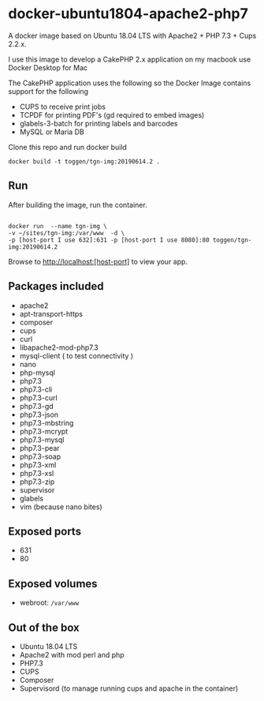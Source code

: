 # docker-ubuntu1804-apache2-php7
A docker image based on Ubuntu 18.04 LTS with Apache2 + PHP 7.3 + Cups 2.2.x.

I use this image to develop a CakePHP 2.x application on my macbook use Docker Desktop for Mac

The CakePHP application uses the following so the Docker Image contains support for the following
* CUPS to receive print jobs
* TCPDF for printing PDF's (gd required to embed images)
* glabels-3-batch for printing labels and barcodes
* MySQL or Maria DB


Clone this repo and run docker build

```
docker build -t toggen/tgn-img:20190614.2 .
```

## Run

After building the image, run the container.
```

docker run  --name tgn-img \
-v ~/sites/tgn-img:/var/www  -d \
-p [host-port I use 632]:631 -p [host-port I use 8080]:80 toggen/tgn-img:20190614.2

```
Browse to [http://localhost:[host-port]](http://localhost:[host-port]) to view your app.

## Packages included

 * apache2
 * apt-transport-https
 * composer
 * cups
 * curl
 * libapache2-mod-php7.3
 * mysql-client ( to test connectivity )
 * nano
 * php-mysql
 * php7.3
 * php7.3-cli
 * php7.3-curl
 * php7.3-gd
 * php7.3-json
 * php7.3-mbstring
 * php7.3-mcrypt
 * php7.3-mysql
 * php7.3-pear
 * php7.3-soap
 * php7.3-xml
 * php7.3-xsl
 * php7.3-zip
 * supervisor
 * glabels
 * vim (because nano bites)

## Exposed ports

- 631
- 80

## Exposed volumes

 - webroot: `/var/www`

## Out of the box

 * Ubuntu 18.04 LTS
 * Apache2 with mod perl and php
 * PHP7.3
 * CUPS
 * Composer
 * Supervisord (to manage running cups and apache in the container)
